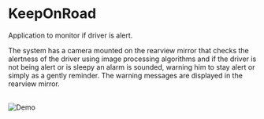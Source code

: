 # KeepOnRoad
Application to monitor if driver is alert.

The system has a camera mounted on the rearview mirror that checks the alertness of the driver using image processing algorithms and 
if the driver is not being alert or is sleepy an alarm is sounded, warning him to stay alert or simply as a gently reminder.
The warning messages are displayed in the rearview mirror. <br/><br/>

![Demo](https://github.com/stanly-johnson/KeepOnRoad/blob/master/demo.jpg)

  
